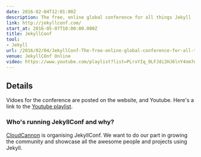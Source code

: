 ```yaml
---
date: 2016-02-04T12:01:00Z
description: The free, online global conference for all things Jekyll (videos)
link: http://jekyllconf.com/
start_at: 2016-05-07T10:00:00.000Z
title: JekyllConf
tool:
- Jekyll
url: /2016/02/04/JekyllConf-The-free-online-global-conference-for-all-things-Jekyll/
venue: JekyllCOnf Online
video: https://www.youtube.com/playlist?list=PLrxYIq_0LFJdi2HJ6lnY4nm7ewu221hyS
---
```


## Details
Vidoes for the conference are posted on the website, and Youtube. Here's a link to the [Youtube playlist](https://www.youtube.com/playlist?list=PLrxYIq_0LFJdi2HJ6lnY4nm7ewu221hyS).

### Who's running JekyllConf and why?

[CloudCannon](http://cloudcannon.com/) is organising JekyllConf. We want to do our part in growing the community and showcase all the awesome people and projects using Jekyll.
